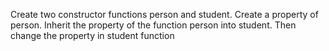 Create two constructor functions person and student. Create a property of person. Inherit the property of the function person into student. Then change the property in student function
